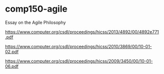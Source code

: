 # comp150-agile
Essay on the Agile Philosophy

https://www.computer.org/csdl/proceedings/hicss/2013/4892/00/4892e771.pdf

https://www.computer.org/csdl/proceedings/hicss/2010/3869/00/10-01-02.pdf

https://www.computer.org/csdl/proceedings/hicss/2009/3450/00/10-01-06.pdf

